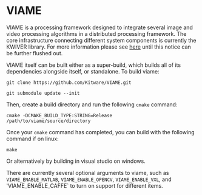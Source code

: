 # VIAME

VIAME is a processing framework designed to integrate several image and
video processing algorithms in a distributed processing framework. The
core infrastructure connecting different system components is currently
the KWIVER library. For more information please see [here](https://github.com/Kitware/kwiver/)
until this notice can be further flushed out.

VIAME itself can be built either as a super-build, which builds all of its
dependencies alongside itself, or standalone. To build viame:

	git clone https://github.com/Kitware/VIAME.git

	git submodule update --init

Then, create a build directory and run the following `cmake` command:

	cmake -DCMAKE_BUILD_TYPE:STRING=Release /path/to/viame/source/directory

Once your `cmake` command has completed, you can build with the following
command if on linux:

	make

Or alternatively by building in visual studio on windows.

There are currently several optional arguments to viame, such as `VIAME_ENABLE_MATLAB`,
`VIAME_ENABLE_OPENCV`, `VIAME_ENABLE_VXL`,  and 'VIAME_ENABLE_CAFFE` to turn on
support for different items.
